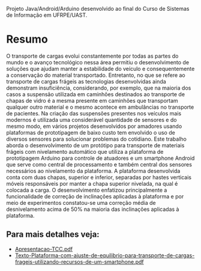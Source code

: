 Projeto Java/Android/Arduino desenvolvido ao final do Curso de Sistemas de Informação em UFRPE/UAST.

# Resumo

O transporte de cargas evolui constantemente por todas as partes do mundo e o avanço tecnológico nessa área permitiu o desenvolvimento de soluções que ajudam manter a estabilidade do veículo e consequentemente a conservação do material transportado. Entretanto, no que se refere ao transporte de cargas frágeis as tecnologias desenvolvidas ainda demonstram insuficiência, considerando, por exemplo, que na maioria dos casos a suspensão utilizada em caminhões destinados ao transporte de chapas de vidro é a mesma presente em caminhões que transportam qualquer outro material e o mesmo acontece em ambulâncias no transporte de pacientes. Na criação das suspensões presentes nos veículos mais modernos é utilizada uma considerável quantidade de sensores e do mesmo modo, em vários projetos desenvolvidos por amadores usando plataformas de prototipagem de baixo custo tem envolvido o uso de diversos sensores para solucionar problemas do cotidiano. Este trabalho aborda o desenvolvimento de um protótipo para transporte de materiais frágeis com nivelamento automático que utiliza a plataforma de prototipagem Arduino para controle de atuadores e um smartphone Android que serve como central de processamento e também central dos sensores necessários ao nivelamento da plataforma. A plataforma desenvolvida conta com duas chapas, superior e inferior, separadas por hastes verticais móveis responsáveis por manter a chapa superior nivelada, na qual é colocada a carga. O desenvolvimento enfatizou principalmente a funcionalidade de correção de inclinações aplicadas à plataforma e por meio de experimentos constatou-se uma correção média de desnivelamento acima de 50% na maioria das inclinações aplicadas à plataforma.

## Para mais detalhes veja:

* [Apresentacao-TCC.pdf](Apresentacao-TCC.pdf)
* [Texto-Plataforma-com-ajuste-de-equilibrio-para-transporte-de-cargas-frageis-utilizando-recursos-de-um-smartphone.pdf](Texto-Plataforma-com-ajuste-de-equilibrio-para-transporte-de-cargas-frageis-utilizando-recursos-de-um-smartphone.pdf)
